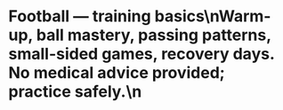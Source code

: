 # Football — training basics\nWarm-up, ball mastery, passing patterns, small-sided games, recovery days. No medical advice provided; practice safely.\n